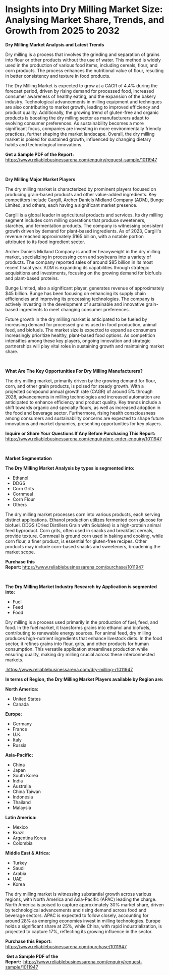 <p><h1>Insights into Dry Milling Market Size: Analysing Market Share, Trends, and Growth from 2025 to 2032</h1></p><p><strong>Dry Milling Market Analysis and Latest Trends</strong></p>
<p><p>Dry milling is a process that involves the grinding and separation of grains into flour or other products without the use of water. This method is widely used in the production of various food items, including cereals, flour, and corn products. The process enhances the nutritional value of flour, resulting in better consistency and texture in food products.</p><p>The Dry Milling Market is expected to grow at a CAGR of 4.4% during the forecast period, driven by rising demand for processed food, increased consumer awareness of healthy eating, and the expansion of the bakery industry. Technological advancements in milling equipment and techniques are also contributing to market growth, leading to improved efficiency and product quality. Additionally, the growing trend of gluten-free and organic products is boosting the dry milling sector as manufacturers adapt to evolving consumer preferences. As sustainability becomes a more significant focus, companies are investing in more environmentally friendly practices, further shaping the market landscape. Overall, the dry milling market is poised for sustained growth, influenced by changing dietary habits and technological innovations.</p></p>
<p><strong>Get a Sample PDF of the Report:&nbsp;</strong> <a href="https://www.reliablebusinessarena.com/enquiry/request-sample/1011947?utm_campaign=3210&utm_medium=2&utm_source=Github&utm_content=ia&utm_term=17042025&utm_id=dry-milling">https://www.reliablebusinessarena.com/enquiry/request-sample/1011947</a></p>
<p>&nbsp;</p>
<p><strong>Dry Milling Major Market Players</strong></p>
<p><p>The dry milling market is characterized by prominent players focused on producing grain-based products and other value-added ingredients. Key competitors include Cargill, Archer Daniels Midland Company (ADM), Bunge Limited, and others, each having a significant market presence.</p><p>Cargill is a global leader in agricultural products and services. Its dry milling segment includes corn milling operations that produce sweeteners, starches, and fermentation products. The company is witnessing consistent growth driven by demand for plant-based ingredients. As of 2023, Cargill's revenue reached approximately $165 billion, with a notable portion attributed to its food ingredient sector.</p><p>Archer Daniels Midland Company is another heavyweight in the dry milling market, specializing in processing corn and soybeans into a variety of products. The company reported sales of around $85 billion in its most recent fiscal year. ADM is expanding its capabilities through strategic acquisitions and investments, focusing on the growing demand for biofuels and plant-based proteins.</p><p>Bunge Limited, also a significant player, generates revenue of approximately $45 billion. Bunge has been focusing on enhancing its supply chain efficiencies and improving its processing technologies. The company is actively investing in the development of sustainable and innovative grain-based ingredients to meet changing consumer preferences.</p><p>Future growth in the dry milling market is anticipated to be fueled by increasing demand for processed grains used in food production, animal feed, and biofuels. The market size is expected to expand as consumers increasingly prioritize healthy, plant-based food options. As competition intensifies among these key players, ongoing innovation and strategic partnerships will play vital roles in sustaining growth and maintaining market share.</p></p>
<p>&nbsp;</p>
<p><strong>What Are The Key Opportunities For Dry Milling Manufacturers?</strong></p>
<p><p>The dry milling market, primarily driven by the growing demand for flour, corn, and other grain products, is poised for steady growth. With a projected compound annual growth rate (CAGR) of around 5% through 2028, advancements in milling technologies and increased automation are anticipated to enhance efficiency and product quality. Key trends include a shift towards organic and specialty flours, as well as increased adoption in the food and beverage sector. Furthermore, rising health consciousness among consumers and sustainability concerns are expected to shape future innovations and market dynamics, presenting opportunities for key players.</p></p>
<p><strong>Inquire or Share Your Questions If Any Before Purchasing This Report:</strong> <a href="https://www.reliablebusinessarena.com/enquiry/pre-order-enquiry/1011947?utm_campaign=3210&utm_medium=2&utm_source=Github&utm_content=ia&utm_term=17042025&utm_id=dry-milling">https://www.reliablebusinessarena.com/enquiry/pre-order-enquiry/1011947</a></p>
<p>&nbsp;</p>
<p><strong>Market Segmentation</strong></p>
<p><strong>The Dry Milling Market Analysis by types is segmented into:</strong></p>
<p><ul><li>Ethanol</li><li>DDGS</li><li>Corn Grits</li><li>Cornmeal</li><li>Corn Flour</li><li>Others</li></ul></p>
<p><p>The dry milling market processes corn into various products, each serving distinct applications. Ethanol production utilizes fermented corn glucose for biofuel. DDGS (Dried Distillers Grain with Solubles) is a high-protein animal feed byproduct. Corn grits, often used in snacks and breakfast cereals, provide texture. Cornmeal is ground corn used in baking and cooking, while corn flour, a finer product, is essential for gluten-free recipes. Other products may include corn-based snacks and sweeteners, broadening the market scope.</p></p>
<p><strong>Purchase this Report:&nbsp;</strong><a href="https://www.reliablebusinessarena.com/purchase/1011947?utm_campaign=3210&utm_medium=2&utm_source=Github&utm_content=ia&utm_term=17042025&utm_id=dry-milling">https://www.reliablebusinessarena.com/purchase/1011947</a></p>
<p>&nbsp;</p>
<p><strong>The Dry Milling Market Industry Research by Application is segmented into:</strong></p>
<p><ul><li>Fuel</li><li>Feed</li><li>Food</li></ul></p>
<p><p>Dry milling is a process used primarily in the production of fuel, feed, and food. In the fuel market, it transforms grains into ethanol and biofuels, contributing to renewable energy sources. For animal feed, dry milling produces high-nutrient ingredients that enhance livestock diets. In the food sector, it refines grains into flour, grits, and other products for human consumption. This versatile application streamlines production while ensuring quality, making dry milling crucial across these interconnected markets.</p></p>
<p><a href="https://www.reliablebusinessarena.com/dry-milling-r1011947?utm_campaign=3210&utm_medium=2&utm_source=Github&utm_content=ia&utm_term=17042025&utm_id=dry-milling">&nbsp;https://www.reliablebusinessarena.com/dry-milling-r1011947</a></p>
<p><strong>In terms of Region, the Dry Milling Market Players available by Region are:</strong></p>
<p>
    <p> <strong> North America: </strong>
        <ul>
            <li>United States</li>
            <li>Canada</li>
        </ul>
        </p> 
    <p> <strong> Europe: </strong>
        <ul>
            <li>Germany</li>
            <li>France</li>
            <li>U.K.</li>
            <li>Italy</li>
            <li>Russia</li>
        </ul>
        </p> 
    <p> <strong> Asia-Pacific: </strong>
        <ul>
            <li>China</li>
            <li>Japan</li>
            <li>South Korea</li>
            <li>India</li>
            <li>Australia</li>
            <li>China Taiwan</li>
            <li>Indonesia</li>
            <li>Thailand</li>
            <li>Malaysia</li>
        </ul>
        </p> 
    <p> <strong> Latin America: </strong>
        <ul>
            <li>Mexico</li>
            <li>Brazil</li>
            <li>Argentina Korea</li>
            <li>Colombia</li>
        </ul>
        </p> 
    <p> <strong> Middle East & Africa: </strong>
        <ul>
            <li>Turkey</li>
            <li>Saudi</li>
            <li>Arabia</li>
            <li>UAE</li>
            <li>Korea</li>
        </ul>
    </p>
    </p>
<p><p>The dry milling market is witnessing substantial growth across various regions, with North America and Asia-Pacific (APAC) leading the charge. North America is poised to capture approximately 30% market share, driven by technological advancements and rising demand across food and beverage sectors. APAC is expected to follow closely, accounting for around 28% as emerging economies invest in milling technologies. Europe holds a significant share at 25%, while China, with rapid industrialization, is projected to capture 17%, reflecting its growing influence in the sector.</p></p>
<p><strong>Purchase this Report: </strong><a href="https://www.reliablebusinessarena.com/purchase/1011947?utm_campaign=3210&utm_medium=2&utm_source=Github&utm_content=ia&utm_term=17042025&utm_id=dry-milling">https://www.reliablebusinessarena.com/purchase/1011947</a></p>
<p>&nbsp;<strong>Get a Sample PDF of the Report:&nbsp;&nbsp;</strong><a href="https://www.reliablebusinessarena.com/enquiry/request-sample/1011947?utm_campaign=3210&utm_medium=2&utm_source=Github&utm_content=ia&utm_term=17042025&utm_id=dry-milling">https://www.reliablebusinessarena.com/enquiry/request-sample/1011947</a></p>
<p><strong></strong></p>
<p><p></p><p></p><p></p></p>